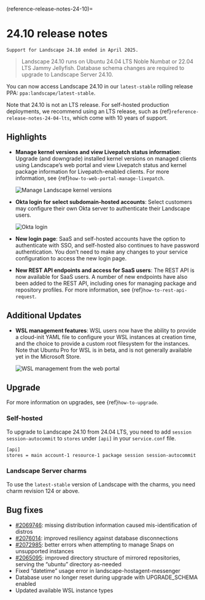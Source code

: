 (reference-release-notes-24-10)=
# 24.10 release notes

```{note}
Support for Landscape 24.10 ended in April 2025. 
```

> Landscape 24.10 runs on Ubuntu 24.04 LTS Noble Numbat or 22.04 LTS Jammy Jellyfish. Database schema changes are required to upgrade to Landscape Server 24.10.

You can now access Landscape 24.10 in our `latest-stable` rolling release PPA: `ppa:landscape/latest-stable`. 

Note that 24.10 is not an LTS release. For self-hosted production deployments, we recommend using an LTS release, such as {ref}`reference-release-notes-24-04-lts`, which come with 10 years of support.

## Highlights

* **Manage kernel versions and view Livepatch status information**: Upgrade (and downgrade) installed kernel versions on managed clients using Landscape’s web portal and view Livepatch status and kernel package information for Livepatch-enabled clients. For more information, see {ref}`how-to-web-portal-manage-livepatch`.

   ![Manage Landscape kernel versions](https://assets.ubuntu.com/v1/b0bb4263-manage_kernel_versions.png)

* **Okta login for select subdomain-hosted accounts**: Select customers may configure their own Okta server to authenticate their Landscape users.

    ![Okta login](https://assets.ubuntu.com/v1/7c2763c0-okta_login.png)

* **New login page**: SaaS and self-hosted accounts have the option to authenticate with SSO, and self-hosted also continues to have password authentication. You don’t need to make any changes to your service configuration to access the new login page.

* **New REST API endpoints and access for SaaS users**: The REST API is now available for SaaS users. A number of new endpoints have also been added to the REST API, including ones for managing package and repository profiles. For more information, see {ref}`how-to-rest-api-request`.

## Additional Updates

* **WSL management features**: WSL users now have the ability to provide a cloud-init YAML file to configure your WSL instances at creation time, and the choice to provide a custom root filesystem for the instances. Note that Ubuntu Pro for WSL is in beta, and is not generally available yet in the Microsoft Store.

    ![WSL management from the web portal](https://assets.ubuntu.com/v1/bc8cf059-wsl_management.png)

## Upgrade

For more information on upgrades, see {ref}`how-to-upgrade`.

### Self-hosted

To upgrade to Landscape 24.10 from 24.04 LTS, you need to add `session session-autocommit` to `stores` under `[api]` in your `service.conf` file.

```bash
[api]
stores = main account-1 resource-1 package session session-autocommit
```

### Landscape Server charms

To use the `latest-stable` version of Landscape with the charms, you need charm revision 124 or above.

## Bug fixes

* [#2069746](https://bugs.launchpad.net/landscape/+bug/2069746): missing distribution information caused mis-identification of distros
* [#2076014](https://bugs.launchpad.net/landscape/+bug/2076014): improved resiliency against database disconnections
* [#2072985](https://bugs.launchpad.net/landscape/+bug/2072985): better errors when attempting to manage Snaps on unsupported instances
* [#2065095](https://bugs.launchpad.net/landscape/+bug/2065095): improved directory structure of mirrored repositories, serving the “ubuntu” directory as-needed
* Fixed “datetime” usage error in landscape-hostagent-messenger
* Database user no longer reset during upgrade with UPGRADE_SCHEMA enabled
* Updated available WSL instance types




